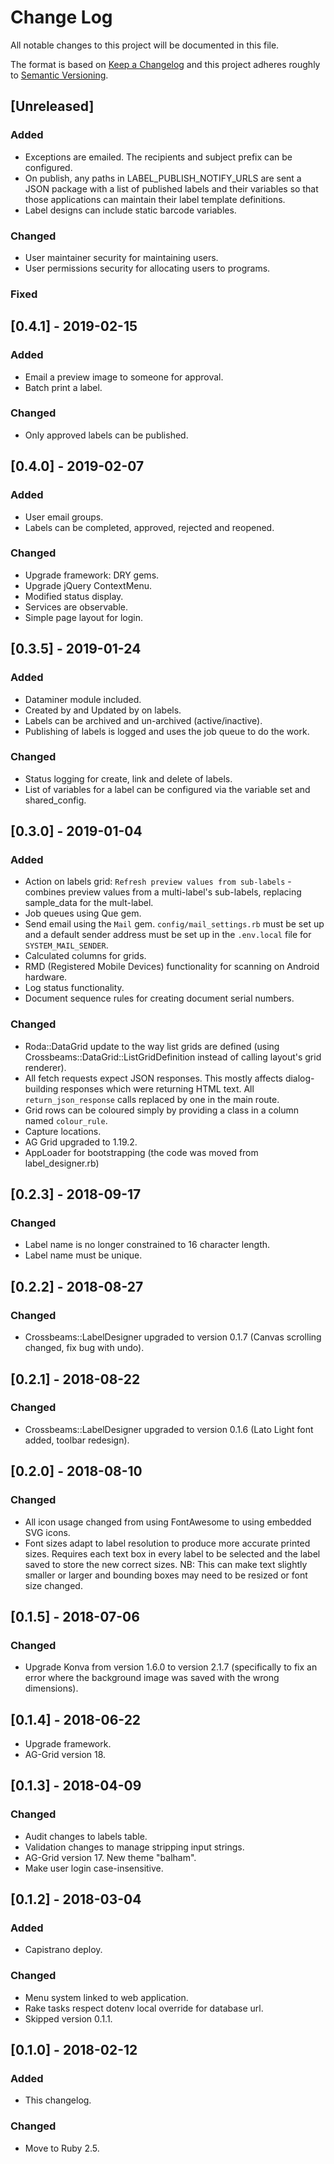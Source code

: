 # Change Log
All notable changes to this project will be documented in this file.

The format is based on [Keep a Changelog](http://keepachangelog.com/)
and this project adheres roughly to [Semantic Versioning](http://semver.org/).


## [Unreleased]
### Added
- Exceptions are emailed. The recipients and subject prefix can be configured.
- On publish, any paths in LABEL_PUBLISH_NOTIFY_URLS are sent a JSON package with a list of published labels and their variables so that those applications can maintain their label template definitions.
- Label designs can include static barcode variables.
### Changed
- User maintainer security for maintaining users.
- User permissions security for allocating users to programs.
### Fixed

## [0.4.1] - 2019-02-15
### Added
- Email a preview image to someone for approval.
- Batch print a label.
### Changed
- Only approved labels can be published.

## [0.4.0] - 2019-02-07
### Added
- User email groups.
- Labels can be completed, approved, rejected and reopened.
### Changed
- Upgrade framework: DRY gems.
- Upgrade jQuery ContextMenu.
- Modified status display.
- Services are observable.
- Simple page layout for login.

## [0.3.5] - 2019-01-24
### Added
- Dataminer module included.
- Created by and Updated by on labels.
- Labels can be archived and un-archived (active/inactive).
- Publishing of labels is logged and uses the job queue to do the work.
### Changed
- Status logging for create, link and delete of labels.
- List of variables for a label can be configured via the variable set and shared_config.

## [0.3.0] - 2019-01-04
### Added
- Action on labels grid: `Refresh preview values from sub-labels` - combines preview values from a multi-label's sub-labels, replacing sample_data for the mult-label.
- Job queues using Que gem.
- Send email using the `Mail` gem. `config/mail_settings.rb` must be set up and a default sender address must be set up in the `.env.local` file for `SYSTEM_MAIL_SENDER`.
- Calculated columns for grids.
- RMD (Registered Mobile Devices) functionality for scanning on Android hardware.
- Log status functionality.
- Document sequence rules for creating document serial numbers.
### Changed
- Roda::DataGrid update to the way list grids are defined (using Crossbeams::DataGrid::ListGridDefinition instead of calling layout's grid renderer).
- All fetch requests expect JSON responses. This mostly affects dialog-building responses which were returning HTML text. All `return_json_response` calls replaced by one in the main route.
- Grid rows can be coloured simply by providing a class in a column named `colour_rule`.
- Capture locations.
- AG Grid upgraded to 1.19.2.
- AppLoader for bootstrapping (the code was moved from label_designer.rb)

## [0.2.3] - 2018-09-17
### Changed
- Label name is no longer constrained to 16 character length.
- Label name must be unique.

## [0.2.2] - 2018-08-27
### Changed
- Crossbeams::LabelDesigner upgraded to version 0.1.7 (Canvas scrolling changed, fix bug with undo).

## [0.2.1] - 2018-08-22
### Changed
- Crossbeams::LabelDesigner upgraded to version 0.1.6 (Lato Light font added, toolbar redesign).

## [0.2.0] - 2018-08-10
### Changed
- All icon usage changed from using FontAwesome to using embedded SVG icons.
- Font sizes adapt to label resolution to produce more accurate printed sizes. Requires each text box in every label to be selected and the label saved to store the new correct sizes. NB: This can make text slightly smaller or larger and bounding boxes may need to be resized or font size changed.

## [0.1.5] - 2018-07-06
### Changed
- Upgrade Konva from version 1.6.0 to version 2.1.7 (specifically to fix an error where the background image was saved with the wrong dimensions).

## [0.1.4] - 2018-06-22
- Upgrade framework.
- AG-Grid version 18.

## [0.1.3] - 2018-04-09
### Changed
- Audit changes to labels table.
- Validation changes to manage stripping input strings.
- AG-Grid version 17. New theme "balham".
- Make user login case-insensitive.

## [0.1.2] - 2018-03-04
### Added
- Capistrano deploy.
### Changed
- Menu system linked to web application.
- Rake tasks respect dotenv local override for database url.
- Skipped version 0.1.1.

## [0.1.0] - 2018-02-12
### Added
- This changelog.
### Changed
- Move to Ruby 2.5.
